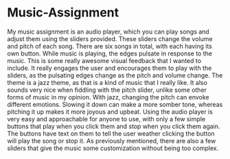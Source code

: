 # Music-Assignment

My music assignment is an audio player, which you can play songs and adjust them using the sliders provided. These sliders change the volume and pitch of each song. There are six songs in total, with each having its own button. While music is playing, the edges pulsate in response to the music. This is some really awesome visual feedback that I wanted to include. It really engages the user and encourages them to play with the sliders, as the pulsating edges change as the pitch and volume change. The theme is a jazz theme, as that is a kind of music that I really like. It also sounds very nice when fiddling with the pitch slider, unlike some other forms of music in my opinion. With jazz, changing the pitch can envoke different emotions. Slowing it down can make a more somber tone, whereas pitching it up makes it more joyous and upbeat. Using the audio player is very easy and approachable for anyone to use, with only a few simple buttons that play when you click them and stop when you click them again. The buttons have text on them to tell the user weather clicking the button will play the song or stop it. As previously mentioned, there are also a few sliders that give the music some customization without being too complex.
